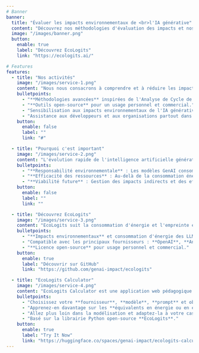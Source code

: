 ```yaml
---
# Banner
banner:
  title: "Évaluer les impacts environnementaux de <br>l'IA générative"
  content: "Découvrez nos méthodologies d'évaluation des impacts et nos outils open source pour les développeurs."
  image: "/images/banner.png"
  button:
    enable: true
    label: "Découvrez EcoLogits"
    link: "https://ecologits.ai/"

# Features
features:
  - title: "Nos activités"
    image: "/images/service-1.png"
    content: "Nous nous consacrons à comprendre et à réduire les impacts environnementaux de l'intelligence artificielle générative à travers des recherches rigoureuses, des outils innovants et l'engagement communautaire."
    bulletpoints:
      - "**Méthodologies avancées** inspirées de l'Analyse de Cycle de Vie (ACV)."
      - "**Outils open-source** pour un usage personnel et commercial."
      - "Sensibilisation aux impacts environnementaux de l'IA générative."
      - "Assistance aux développeurs et aux organisations partout dans le monde."
    button:
      enable: false
      label: ""
      link: "#"

  - title: "Pourquoi c'est important"
    image: "/images/service-2.png"
    content: "L'évolution rapide de l'intelligence artificielle générative transforme de nombreuses industries et aspects de notre quotidien. Si ces avancées offrent certains avantages, elles posent également d'importants défis environnementaux qu'il ne faut pas négliger. Chez GenAI Impact, nous abordons ces problèmes cruciaux pour plusieurs raisons clés :"
    bulletpoints:
      - "**Responsabilité environnementale** : Les modèles GenAI consomment beaucoup d'énergie, lors de l'entraînement et de l'inférence, contribuant aux émissions de gaz à effet de serre."
      - "**Efficacité des ressources** : Au-delà de la consommation énergie, les systèmes d'IA générative affectent également l'utilisation de nombreuses ressources, y compris l'eau et les matériaux."
      - "**Viabilité future** : Gestion des impacts indirects et des effets rebond de l'implantation mondiale de l'IA générative."
    button:
      enable: false
      label: ""
      link: ""

  - title: "Découvrez EcoLogits"
    image: "/images/service-3.png"
    content: "EcoLogits suit la consommation d'énergie et l'empreinte environnementale de l'utilisation des modèles d'IA générative via des API. Voici quelques-unes de ses principales fonctionnalités :"
    bulletpoints:
      - "**Impacts environnementaux** et consommation d'énergie des LLMs lors de l'inférence."
      - "Compatible avec les principaux fournisseurs : **OpenAI**, **Anthropic**, **Mistral AI** et d'autres."
      - "**Licence open-source** pour usage personnel et commercial."
    button:
      enable: true
      label: "Découvrir sur GitHub"
      link: "https://github.com/genai-impact/ecologits"

  - title: "EcoLogits Calculator"
    image: "/images/service-4.png"
    content: "EcoLogits Calculator est une application web pédagogique conçue pour estimer les impacts environnementaux des exemples de prompts LLM pour de nombreux modèles et fournisseurs différents."
    bulletpoints:
      - "Choisissez votre **fournisseur**, **modèle**, **prompt** et obtenez les impacts environnementaux."
      - "Apprenez-en davantage sur les **équivalents en énergie ou en émissions de GES** de votre utilisation de LLM."
      - "Allez plus loin dans la modélisation et adaptez-la à votre cas d'usage avec l'onglet **mode expert**."
      - "Basé sur la librairie Python open-source **EcoLogits**."
    button:
      enable: true
      label: "Try It Now"
      link: "https://huggingface.co/spaces/genai-impact/ecologits-calculator"
---
```

